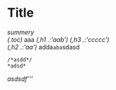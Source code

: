 # Title
*summery*  
*(.toc)* aaa *(,h1 .:'aab')* 
*(,h3 .:'ccccc')*   
*(,h2 .:'aa')*
adda`aba`sdasd
```lang
/*asdd*/
*adsd*
```
*asdsdf'''*